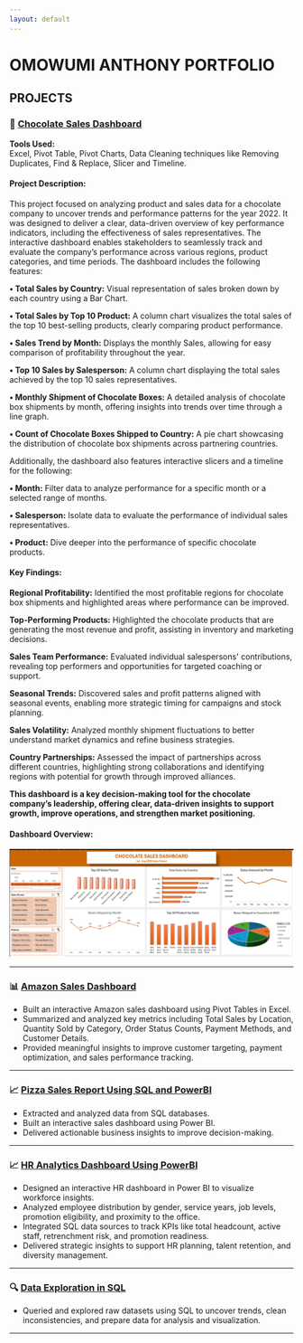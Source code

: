```yaml
---
layout: default
---
```



# OMOWUMI ANTHONY PORTFOLIO

## PROJECTS

### 🎯 [Chocolate Sales Dashboard](https://github.com/Anthonyomowumi/github.io/blob/main/Chocolate%20Sales%20Dashboard.xlsx)

**Tools Used:**  
Excel, Pivot Table, Pivot Charts, Data Cleaning techniques like Removing Duplicates, Find & Replace, Slicer and Timeline.

#### Project Description:
This project focused on analyzing product and sales data for a chocolate company to uncover trends and performance patterns for the year 2022. 
It was designed to deliver a clear, data-driven overview of key performance indicators, including the effectiveness of sales representatives. 
The interactive dashboard enables stakeholders to seamlessly track and evaluate the company’s performance across various regions, product categories, 
and time periods. The dashboard includes the following features:

**•	Total Sales by Country:** Visual representation of sales broken down by each country using a Bar Chart.

**•	Total Sales by Top 10 Product:** A column chart visualizes the total sales of the top 10 best-selling products, clearly comparing product performance.

**•	Sales Trend by Month:** Displays the monthly Sales, allowing for easy comparison of profitability throughout the year.

**•	Top 10 Sales by Salesperson:** A column chart displaying the total sales achieved by the top 10 sales representatives. 

**•	Monthly Shipment of Chocolate Boxes:** A detailed analysis of chocolate box shipments by month, offering insights into trends over time through a line graph.

**•	Count of Chocolate Boxes Shipped to Country:** A pie chart showcasing the distribution of chocolate box shipments across partnering countries.

Additionally, the dashboard also features interactive slicers and a timeline for the following:

**•	Month:** Filter data to analyze performance for a specific month or a selected range of months.

**•	Salesperson:** Isolate data to evaluate the performance of individual sales representatives.

**•	Product:** Dive deeper into the performance of specific chocolate products.

#### Key Findings:
**Regional Profitability:** Identified the most profitable regions for chocolate box shipments and highlighted areas where performance can be improved.

**Top-Performing Products:** Highlighted the chocolate products that are generating the most revenue and profit, assisting in inventory and marketing decisions.

**Sales Team Performance:** Evaluated individual salespersons' contributions, revealing top performers and opportunities for targeted coaching or support.

**Seasonal Trends:** Discovered sales and profit patterns aligned with seasonal events, enabling more strategic timing for campaigns and stock planning.

**Sales Volatility:**  Analyzed monthly shipment fluctuations to better understand market dynamics and refine business strategies.

**Country Partnerships:** Assessed the impact of partnerships across different countries, highlighting strong collaborations and identifying regions with potential for growth through improved alliances.

**This dashboard is a key decision-making tool for the chocolate company’s leadership, offering clear, data-driven insights to support growth, improve operations, and strengthen market positioning.**


#### Dashboard Overview:
![CHOCOLATE](CHOCOLATE.png)



---


### 📊 [Amazon Sales Dashboard](https://github.com/Anthonyomowumi/github.io/blob/main/AMAZON.png)
- Built an interactive Amazon sales dashboard using Pivot Tables in Excel.
- Summarized and analyzed key metrics including Total Sales by Location, Quantity Sold by Category, Order Status Counts, Payment Methods, and Customer Details.
- Provided meaningful insights to improve customer targeting, payment optimization, and sales performance tracking.

  
---

### 📈 [Pizza Sales Report Using SQL and PowerBI](https://github.com/Anthonyomowumi/github.io/blob/main/Pizza%20Sales.sql)
- Extracted and analyzed data from SQL databases.
- Built an interactive sales dashboard using Power BI.
- Delivered actionable business insights to improve decision-making.


---

### 📈 [HR Analytics Dashboard Using PowerBI]()
- Designed an interactive HR dashboard in Power BI to visualize workforce insights.
- Analyzed employee distribution by gender, service years, job levels, promotion eligibility, and proximity to the office.
- Integrated SQL data sources to track KPIs like total headcount, active staff, retrenchment risk, and promotion readiness.
- Delivered strategic insights to support HR planning, talent retention, and diversity management.


---

### 🔍 [Data Exploration in SQL]()
- Queried and explored raw datasets using SQL to uncover trends, clean inconsistencies, and prepare data for analysis and visualization.

---

